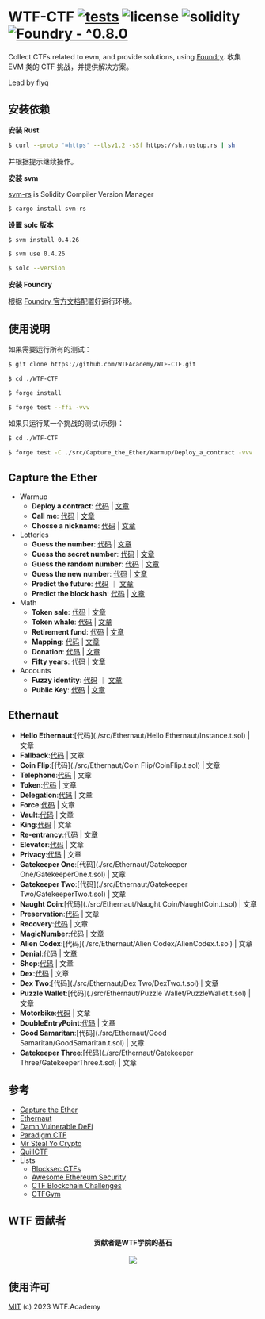 # WTF-CTF [![tests](https://github.com/WTFAcademy/WTF-CTF/actions/workflows/ci.yml/badge.svg?label=tests)](https://github.com/WTFAcademy/WTF-CTF/actions/workflows/ci.yml) ![license](https://img.shields.io/github/license/WTFAcademy/WTF-CTF?label=license) ![solidity](https://img.shields.io/badge/solidity-^0.8.19-green) [![Foundry - ^0.8.0](https://img.shields.io/static/v1?label=Foundry&message=^0.8.0&color=black&logo=ethereum&logoColor=white)](https://book.getfoundry.sh/)


Collect CTFs related to evm, and provide solutions, using [Foundry](https://book.getfoundry.sh/). 收集 EVM 类的 CTF 挑战，并提供解决方案。

Lead by [flyq](https://github.com/flyq)

## 安装依赖


**安装 Rust**

```sh
$ curl --proto '=https' --tlsv1.2 -sSf https://sh.rustup.rs | sh
```
并根据提示继续操作。

**安装 svm**

[svm-rs](https://github.com/roynalnaruto/svm-rs) is Solidity Compiler Version Manager

```sh
$ cargo install svm-rs
```

**设置 solc 版本**
```sh
$ svm install 0.4.26

$ svm use 0.4.26

$ solc --version
```

**安装 Foundry**

根据 [Foundry 官方文档](https://getfoundry.sh/)配置好运行环境。

## 使用说明

如果需要运行所有的测试：
```sh
$ git clone https://github.com/WTFAcademy/WTF-CTF.git

$ cd ./WTF-CTF

$ forge install

$ forge test --ffi -vvv 
```

如果只运行某一个挑战的测试(示例)：
```sh
$ cd ./WTF-CTF

$ forge test -C ./src/Capture_the_Ether/Warmup/Deploy_a_contract -vvv
```

## Capture the Ether

- Warmup
  - **Deploy a contract**: [代码](./src/Capture_the_Ether/Warmup/Deploy_a_contract/DeployChallenge.s.sol) | [文章](./src/Capture_the_Ether/Warmup/Deploy_a_contract/README.md)
  - **Call me**: [代码](./src/Capture_the_Ether/Warmup/Call_me/CallMeChallenge.t.sol) | [文章](./src/Capture_the_Ether/Warmup/Call_me/README.md)
  - **Chosse a nickname**: [代码](./src/Capture_the_Ether/Warmup/Choose_a_nickname/NicknameChallenge.t.sol) | [文章](./src/Capture_the_Ether/Warmup/Choose_a_nickname/README.md)
- Lotteries
  - **Guess the number**: [代码](./src/Capture_the_Ether/Lotteries/Guess_the_number/GuessTheNumberChallenge.t.sol) | [文章](./src/Capture_the_Ether/Lotteries/Guess_the_number/README.md)
  - **Guess the secret number**: [代码](./src/Capture_the_Ether/Lotteries/Guess_the_secret_number/GuessTheSecretNumberChallenge.t.sol) | [文章](./src/Capture_the_Ether/Lotteries/Guess_the_secret_number/README.md)
  - **Guess the random number**: [代码](./src/Capture_the_Ether/Lotteries/Guess_the_random_number/GuessTheRandomNumberChallenge.t.sol) | [文章](./src/Capture_the_Ether/Lotteries/Guess_the_random_number/README.md)
  - **Guess the new number**: [代码](./src/Capture_the_Ether/Lotteries/Guess_the_new_number/Attacker.sol) | [文章](./src/Capture_the_Ether/Lotteries/Guess_the_new_number/README.md)
  - **Predict the future**: [代码](./src/Capture_the_Ether/Lotteries/Predict_the_future/Attacker.sol) ｜ [文章](./src/Capture_the_Ether/Lotteries/Predict_the_future/README.md)
  - **Predict the block hash**: [代码](./src/Capture_the_Ether/Lotteries/Predict_the_block_hash/PredictTheBlockHashChallenge.t.sol) | [文章](./src/Capture_the_Ether/Lotteries/Predict_the_block_hash/README.md)
- Math
  - **Token sale**: [代码](./src/Capture_the_Ether/Math/Token_sale/TokenSaleChallenge.t.sol) | [文章](./src/Capture_the_Ether/Math/Token_sale/README.md)
  - **Token whale**: [代码](./src/Capture_the_Ether/Math/Token_whale/TokenWhaleChallenge.t.sol) | [文章](./src/Capture_the_Ether/Math/Token_whale/README.md)
  - **Retirement fund**: [代码](./src/Capture_the_Ether/Math/Retirement_fund/RetirementFundChallenge.t.sol) | [文章](./src/Capture_the_Ether/Math/Retirement_fund/README.md)
  - **Mapping**: [代码](./src/Capture_the_Ether/Math/Mapping/MappingChallenge.t.sol) | [文章](./src/Capture_the_Ether/Math/Mapping/README.md)
  - **Donation**: [代码](./src/Capture_the_Ether/Math/Donation/DonationChallenge.t.sol) | [文章](./src/Capture_the_Ether/Math/Donation/README.md)
  - **Fifty years**: [代码](./src/Capture_the_Ether/Math/Fifty_years/FiftyYearsChallenge.t.sol) | [文章](./src/Capture_the_Ether/Math/Fifty_years/README.md)
- Accounts
  - **Fuzzy identity**: [代码](./src/Capture_the_Ether/Accounts/Fuzzy_identity/FuzzyIdentityChallenge.t.sol) ｜ [文章](./src/Capture_the_Ether/Accounts/Fuzzy_identity/README.md)
  - **Public Key**: [代码](./src/Capture_the_Ether/Accounts/Public_Key/PublicKeyChallenge.t.sol) | [文章](./src/Capture_the_Ether/Accounts/Public_Key/README.md)

## Ethernaut

- **Hello Ethernaut**:[代码](./src/Ethernaut/Hello Ethernaut/Instance.t.sol) | 文章
- **Fallback**:[代码](./src/Ethernaut/Fallback/Fallback.t.sol) | 文章
- **Coin Flip**:[代码](./src/Ethernaut/Coin Flip/CoinFlip.t.sol) | 文章
- **Telephone**:[代码](./src/Ethernaut/Telephone/Telephone.t.sol) | 文章
- **Token**:[代码](./src/Ethernaut/Token/Token.t.sol) | 文章
- **Delegation**:[代码](./src/Ethernaut/Delegation/Delegation.t.sol) | 文章
- **Force**:[代码](./src/Ethernaut/Force/Force.t.sol) | 文章
- **Vault**:[代码](./src/Ethernaut/Vault/Vault.t.sol) | 文章
- **King**:[代码](./src/Ethernaut/King/King.t.sol) | 文章
- **Re-entrancy**:[代码](./src/Ethernaut/Re-entrancy/Reentrance.t.sol) | 文章
- **Elevator**:[代码](./src/Ethernaut/Elevator/Elevator.t.sol) | 文章
- **Privacy**:[代码](./src/Ethernaut/Privacy/Privacy.t.sol) | 文章
- **Gatekeeper One**:[代码](./src/Ethernaut/Gatekeeper One/GatekeeperOne.t.sol) | 文章
- **Gatekeeper Two**:[代码](./src/Ethernaut/Gatekeeper Two/GatekeeperTwo.t.sol) | 文章
- **Naught Coin**:[代码](./src/Ethernaut/Naught Coin/NaughtCoin.t.sol) | 文章
- **Preservation**:[代码](./src/Ethernaut/Preservation/Preservation.t.sol) | 文章
- **Recovery**:[代码](./src/Ethernaut/Recovery/Recovery.t.sol) | 文章
- **MagicNumber**:[代码](./src/Ethernaut/MagicNumber/MagicNum.t.sol) | 文章
- **Alien Codex**:[代码](./src/Ethernaut/Alien Codex/AlienCodex.t.sol) | 文章
- **Denial**:[代码](./src/Ethernaut/Denial/Denial.t.sol) | 文章
- **Shop**:[代码](./src/Ethernaut/Shop/Shop.t.sol) | 文章
- **Dex**:[代码](./src/Ethernaut/Dex/Dex.t.sol) | 文章
- **Dex Two**:[代码](./src/Ethernaut/Dex Two/DexTwo.t.sol) | 文章
- **Puzzle Wallet**:[代码](./src/Ethernaut/Puzzle Wallet/PuzzleWallet.t.sol) | 文章
- **Motorbike**:[代码](./src/Ethernaut/Motorbike/Motorbike.t.sol) | 文章
- **DoubleEntryPoint**:[代码](./src/Ethernaut/DoubleEntryPoint/DoubleEntryPoint.t.sol) | 文章
- **Good Samaritan**:[代码](./src/Ethernaut/Good Samaritan/GoodSamaritan.t.sol) | 文章
- **Gatekeeper Three**:[代码](./src/Ethernaut/Gatekeeper Three/GatekeeperThree.t.sol) | 文章

## 参考

* [Capture the Ether](https://capturetheether.com/)
* [Ethernaut](https://ethernaut.openzeppelin.com/)
* [Damn Vulnerable DeFi](https://www.damnvulnerabledefi.xyz/)
* [Paradigm CTF](https://ctf.paradigm.xyz/)
* [Mr Steal Yo Crypto](https://mrstealyocrypto.xyz/)
* [QuillCTF](https://quillctf.super.site/)
* Lists
  * [Blocksec CTFs](https://github.com/blockthreat/blocksec-ctfs)
  * [Awesome Ethereum Security](https://github.com/crytic/awesome-ethereum-security)
  * [CTF Blockchain Challenges](https://github.com/minaminao/ctf-blockchain)
  * [CTFGym](https://github.com/PumpkingWok/CTFGym)



## WTF 贡献者
<div align="center">
  <h4 align="center">
    贡献者是WTF学院的基石
  </h4>
  <a href="https://github.com/WTFAcademy/WTF-CTF/graphs/contributors">
    <img src="https://contrib.rocks/image?repo=WTFAcademy/WTF-CTF" />
  </a>
</div>

## 使用许可
[MIT](LICENSE) (c) 2023 WTF.Academy

